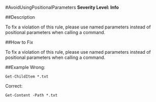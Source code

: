 #AvoidUsingPositionalParameters 
**Severity Level: Info**

##Description

To fix a violation of this rule, please use named parameters instead of positional parameters when calling a command.

##How to Fix

To fix a violation of this rule, please use named parameters instead of positional parameters when calling a command.

##Example
Wrong:

	Get-ChildItem *.txt

Correct:

	Get-Content -Path *.txt
